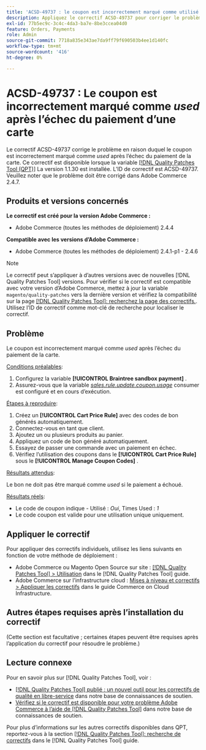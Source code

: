 ```yaml
---
title: 'ACSD-49737 : le coupon est incorrectement marqué comme utilisé après un paiement par carte en échec'
description: Appliquez le correctif ACSD-49737 pour corriger le problème Adobe Commerce en raison duquel le coupon est incorrectement marqué comme utilisé après l’échec du paiement de la carte.
exl-id: 77b5ec9c-3c4c-4da3-ba7e-8be3ccea04d0
feature: Orders, Payments
role: Admin
source-git-commit: 7718a835e343ae7da9ff79f690503b4ee1d140fc
workflow-type: tm+mt
source-wordcount: '416'
ht-degree: 0%

---
```


# ACSD-49737 : Le coupon est incorrectement marqué comme *used* après l’échec du paiement d’une carte

Le correctif ACSD-49737 corrige le problème en raison duquel le coupon est incorrectement marqué comme *used* après l’échec du paiement de la carte. Ce correctif est disponible lorsque la variable [[!DNL Quality Patches Tool (QPT)]](/help/announcements/adobe-commerce-announcements/magento-quality-patches-released-new-tool-to-self-serve-quality-patches.md) La version 1.1.30 est installée. L’ID de correctif est ACSD-49737. Veuillez noter que le problème doit être corrigé dans Adobe Commerce 2.4.7.

## Produits et versions concernés

**Le correctif est créé pour la version Adobe Commerce :**

* Adobe Commerce (toutes les méthodes de déploiement) 2.4.4

**Compatible avec les versions d’Adobe Commerce :**

* Adobe Commerce (toutes les méthodes de déploiement) 2.4.1-p1 - 2.4.6

>[!NOTE]
>
>Le correctif peut s’appliquer à d’autres versions avec de nouvelles [!DNL Quality Patches Tool] versions. Pour vérifier si le correctif est compatible avec votre version d’Adobe Commerce, mettez à jour la variable `magento/quality-patches` vers la dernière version et vérifiez la compatibilité sur la page [[!DNL Quality Patches Tool]: recherchez la page des correctifs.](https://experienceleague.adobe.com/tools/commerce-quality-patches/index.html). Utilisez l’ID de correctif comme mot-clé de recherche pour localiser le correctif.

## Problème

Le coupon est incorrectement marqué comme *used* après l’échec du paiement de la carte.

<u>Conditions préalables</u>:

1. Configurez la variable **[!UICONTROL Braintree sandbox payment]** .
1. Assurez-vous que la variable [*sales.rule.update.coupon.usage*](https://experienceleague.adobe.com/docs/commerce-operations/configuration-guide/message-queues/consumers.html?lang=en) consumer est configuré et en cours d’exécution.

<u>Étapes à reproduire</u>:

1. Créez un **[!UICONTROL Cart Price Rule]** avec des codes de bon générés automatiquement.
1. Connectez-vous en tant que client.
1. Ajoutez un ou plusieurs produits au panier.
1. Appliquez un code de bon généré automatiquement.
1. Essayez de passer une commande avec un paiement en échec.
1. Vérifiez l’utilisation des coupons dans le **[!UICONTROL Cart Price Rule]** sous le **[!UICONTROL Manage Coupon Codes]** .

<u>Résultats attendus</u>:

Le bon ne doit pas être marqué comme *used* si le paiement a échoué.

<u>Résultats réels</u>:

* Le code de coupon indique - Utilisé : *Oui*, Times Used : *1*
* Le code coupon est valide pour une utilisation unique uniquement.

## Appliquer le correctif

Pour appliquer des correctifs individuels, utilisez les liens suivants en fonction de votre méthode de déploiement :

* Adobe Commerce ou Magento Open Source sur site : [[!DNL Quality Patches Tool] > Utilisation](https://experienceleague.adobe.com/docs/commerce-operations/tools/quality-patches-tool/usage.html) dans le [!DNL Quality Patches Tool] guide.
* Adobe Commerce sur l’infrastructure cloud : [Mises à niveau et correctifs > Appliquer les correctifs](https://experienceleague.adobe.com/docs/commerce-cloud-service/user-guide/develop/upgrade/apply-patches.html) dans le guide Commerce on Cloud Infrastructure.

## Autres étapes requises après l’installation du correctif

(Cette section est facultative ; certaines étapes peuvent être requises après l’application du correctif pour résoudre le problème.) 

## Lecture connexe

Pour en savoir plus sur [!DNL Quality Patches Tool], voir :

* [[!DNL Quality Patches Tool] publié : un nouvel outil pour les correctifs de qualité en libre-service](/help/announcements/adobe-commerce-announcements/magento-quality-patches-released-new-tool-to-self-serve-quality-patches.md) dans notre base de connaissances de soutien.
* [Vérifiez si le correctif est disponible pour votre problème Adobe Commerce à l’aide de [!DNL Quality Patches Tool]](/help/support-tools/patches-available-in-qpt-tool/check-patch-for-magento-issue-with-magento-quality-patches.md) dans notre base de connaissances de soutien.

Pour plus d’informations sur les autres correctifs disponibles dans QPT, reportez-vous à la section [[!DNL Quality Patches Tool]: recherche de correctifs](https://experienceleague.adobe.com/tools/commerce-quality-patches/index.html) dans le [!DNL Quality Patches Tool] guide.
